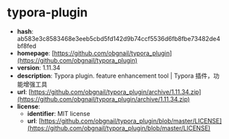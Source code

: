 # typora-plugin

- **hash**: ab583e3c8583468e3eeb5cbd5fd142d9b74ccf5536d6fb8fbe73482de4bf8fed
- **homepage**: [https://github.com/obgnail/typora_plugin](https://github.com/obgnail/typora_plugin)
- **version**: 1.11.34
- **description**: Typora plugin. feature enhancement tool | Typora 插件，功能增强工具
- **url**: [https://github.com/obgnail/typora_plugin/archive/1.11.34.zip](https://github.com/obgnail/typora_plugin/archive/1.11.34.zip)
- **license**:
  - **identifier**: MIT license
  - **url**: [https://github.com/obgnail/typora_plugin/blob/master/LICENSE](https://github.com/obgnail/typora_plugin/blob/master/LICENSE)

